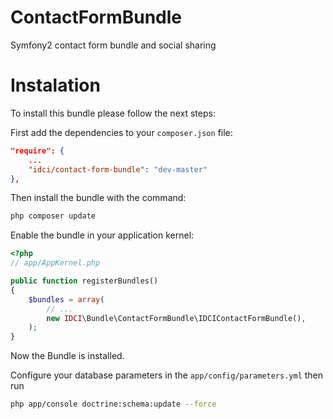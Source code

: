 ContactFormBundle
=================

Symfony2 contact form bundle and social sharing


Instalation
===========

To install this bundle please follow the next steps:

First add the dependencies to your `composer.json` file:

```json
"require": {
    ...
    "idci/contact-form-bundle": "dev-master"
},
```

Then install the bundle with the command:

```sh
php composer update
```

Enable the bundle in your application kernel:

```php
<?php
// app/AppKernel.php

public function registerBundles()
{
    $bundles = array(
        // ...
        new IDCI\Bundle\ContactFormBundle\IDCIContactFormBundle(),
    );
}
```

Now the Bundle is installed.

Configure your database parameters in the `app/config/parameters.yml` then run

```sh
php app/console doctrine:schema:update --force
```